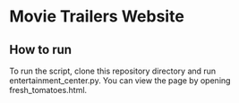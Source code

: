 # Movie Trailers Website

## How to run

To run the script, clone this repository directory and run entertainment_center.py. You can view the page by opening fresh_tomatoes.html.
